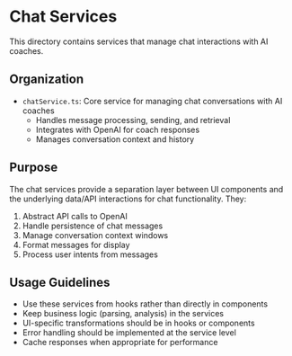 # Chat Services

This directory contains services that manage chat interactions with AI coaches.

## Organization

- `chatService.ts`: Core service for managing chat conversations with AI coaches
  - Handles message processing, sending, and retrieval
  - Integrates with OpenAI for coach responses
  - Manages conversation context and history

## Purpose

The chat services provide a separation layer between UI components and the underlying data/API interactions for chat functionality. They:

1. Abstract API calls to OpenAI
2. Handle persistence of chat messages
3. Manage conversation context windows
4. Format messages for display
5. Process user intents from messages

## Usage Guidelines

- Use these services from hooks rather than directly in components
- Keep business logic (parsing, analysis) in the services
- UI-specific transformations should be in hooks or components
- Error handling should be implemented at the service level
- Cache responses when appropriate for performance 